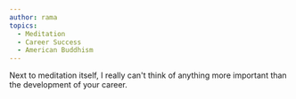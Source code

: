 ```yaml
---
author: rama
topics:
  - Meditation
  - Career Success
  - American Buddhism
---
```


Next to meditation itself, I really can't think of anything more important than the development of your career.
